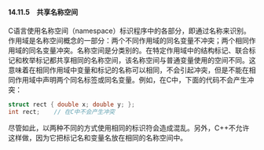 #### 14.11.5　共享名称空间

C语言使用名称空间（namespace）标识程序中的各部分，即通过名称来识别。作用域是名称空间概念的一部分：两个不同作用域的同名变量不冲突；两个相同作用域的同名变量冲突。名称空间是分类别的。在特定作用域中的结构标记、联合标记和枚举标记都共享相同的名称空间，该名称空间与普通变量使用的空间不同。这意味着在相同作用域中变量和标记的名称可以相同，不会引起冲突，但是不能在相同作用域中声明两个同名标签或同名变量。例如，在C中，下面的代码不会产生冲突：

```c
struct rect { double x; double y; };
int rect;    // 在C中不会产生冲突
```

尽管如此，以两种不同的方式使用相同的标识符会造成混乱。另外，C++不允许这样做，因为它把标记名和变量名放在相同的名称空间中。

